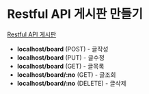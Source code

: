 # Restful API 게시판 만들기

[Restful API 게시판](https://github.com/thdqudgnsToy/toy_board)
- **localhost/board** (POST) - 글작성
- **localhost/board** (PUT) - 글수정
- **localhost/board** (GET) - 글목록
- **localhost/board/:no** (GET) - 글조회
- **localhost/board/:no** (DELETE) - 글삭제

